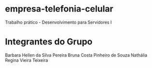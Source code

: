 # empresa-telefonia-celular

Trabalho prático - Desenvolvimento para Servidores I

# Integrantes do Grupo

Barbara Hellen da Silva Pereira
Bruna Costa Pinheiro de Souza
Nathália Regina Vieira Teixeira
